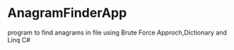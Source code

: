 # AnagramFinderApp
program to find anagrams in file using Brute Force Approch,Dictionary and Linq C#
